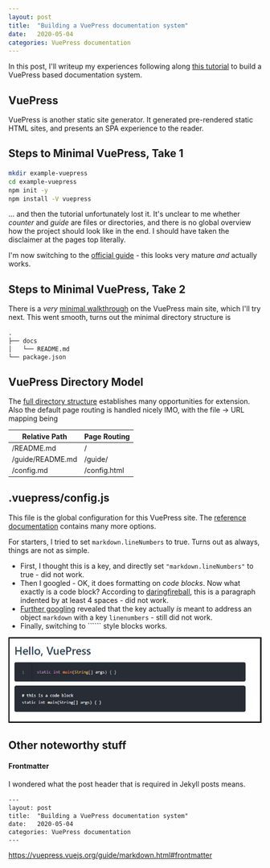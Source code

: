 ```yaml
---
layout: post
title:  "Building a VuePress documentation system"
date:   2020-05-04
categories: VuePress documentation
---
```


In this post, I'll writeup my experiences following along [this tutorial](https://www.digitalocean.com/community/tutorials/how-to-build-a-documentation-system-with-vue-and-vuepress) to build a VuePress based documentation system.

## VuePress

VuePress is another static site generator. It generated pre-rendered static HTML sites, and presents an SPA experience to the reader.

## Steps to Minimal VuePress, Take 1

```sh
mkdir example-vuepress
cd example-vuepress
npm init -y
npm install -V vuepress
```

... and then the tutorial unfortunately lost it. It's unclear to me whether *counter* and *guide* are files or directories, and there is no global overview how the project should look like in the end. I should have taken the disclaimer at the pages top literally.

I'm now switching to the [official guide](https://vuepress.vuejs.org/guide/) - this looks very mature *and* actually works.

## Steps to Minimal VuePress, Take 2

There is a *very* [minimal walkthrough](https://vuepress.vuejs.org/guide/getting-started.html#global-installation) on the VuePress main site, which I'll try next. This went smooth, turns out the minimal directory structure is
    
    .
    ├── docs
    │   └── README.md
    └── package.json

## VuePress Directory Model

The [full directory structure](https://vuepress.vuejs.org/guide/directory-structure.html#default-page-routing) establishes many opportunities for extension. Also the default page routing is handled nicely IMO, with the file -> URL mapping being

| Relative Path       | Page Routing |
| ----                | ---- |
| /README.md          | / |
| /guide/README.md	| /guide/ |
| /config.md          | /config.html |

## .vuepress/config.js

This file is the global configuration for this VuePress site. The [reference documentation](https://vuepress.vuejs.org/config/) contains many more options.

For starters, I tried to set `markdown.lineNumbers` to true. Turns out as always, things are not as simple.

 - First, I thought this is a key, and directly set `"markdown.lineNumbers"` to true - did not work.
 - Then I googled - OK, it does formatting on *code blocks*. Now what exactly is a code block? According to [daringfireball](https://daringfireball.net/projects/markdown/syntax#precode), this is a paragraph indented by at least 4 spaces - did not work.
 - [Further googling](https://v1.vuepress.vuejs.org/guide/markdown.html#line-highlighting-in-code-blocks) revealed that the key actually *is* meant to address an object `markdown` with a key `linenumbers` - still did not work.
 - Finally, switching to `````` style blocks works.

![vuepress-codeblock](/assets/vuepress-codeblock.png)

## Other noteworthy stuff

#### Frontmatter

I wondered what the post header that is required in Jekyll posts means. 

    ---
    layout: post
    title:  "Building a VuePress documentation system"
    date:   2020-05-04
    categories: VuePress documentation
    ---

https://vuepress.vuejs.org/guide/markdown.html#frontmatter